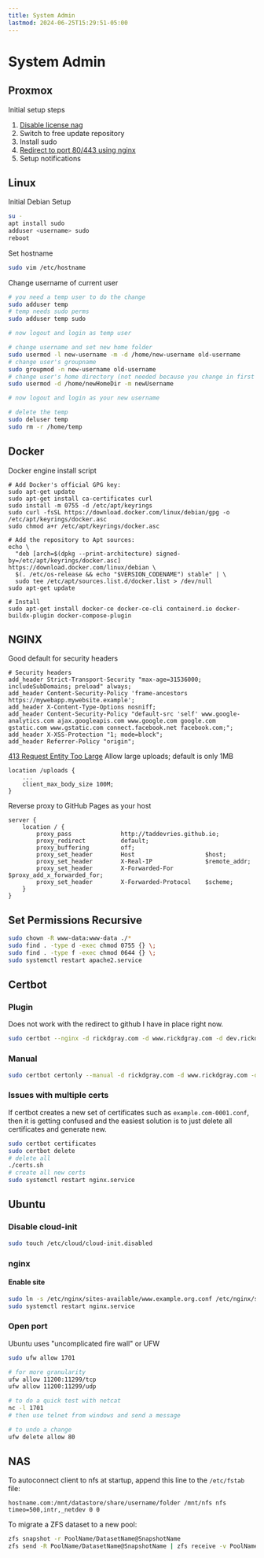 ```yaml
---
title: System Admin
lastmod: 2024-06-25T15:29:51-05:00
---
```

# System Admin
## Proxmox
Initial setup steps
1. [Disable license nag](https://github.com/rickycodes/pve-no-subscription)
2. Switch to free update repository
3. Install sudo
4. [Redirect to port 80/443 using nginx](https://pve.proxmox.com/wiki/Web_Interface_Via_Nginx_Proxy)
5. Setup notifications
## Linux
Initial Debian Setup
```bash
su -
apt install sudo
adduser <username> sudo
reboot
```
Set hostname
```bash
sudo vim /etc/hostname
```
Change username of current user
```bash
# you need a temp user to do the change
sudo adduser temp
# temp needs sudo perms
sudo adduser temp sudo

# now logout and login as temp user

# change username and set new home folder
sudo usermod -l new-username -m -d /home/new-username old-username
# change user's groupname
sudo groupmod -n new-username old-username
# change user's home directory (not needed because you change in first command)
sudo usermod -d /home/newHomeDir -m newUsername

# now logout and login as your new username

# delete the temp
sudo deluser temp
sudo rm -r /home/temp
```
## Docker
Docker engine install script
```
# Add Docker's official GPG key:
sudo apt-get update
sudo apt-get install ca-certificates curl
sudo install -m 0755 -d /etc/apt/keyrings
sudo curl -fsSL https://download.docker.com/linux/debian/gpg -o /etc/apt/keyrings/docker.asc
sudo chmod a+r /etc/apt/keyrings/docker.asc

# Add the repository to Apt sources:
echo \
  "deb [arch=$(dpkg --print-architecture) signed-by=/etc/apt/keyrings/docker.asc] https://download.docker.com/linux/debian \
  $(. /etc/os-release && echo "$VERSION_CODENAME") stable" | \
  sudo tee /etc/apt/sources.list.d/docker.list > /dev/null
sudo apt-get update

# Install
sudo apt-get install docker-ce docker-ce-cli containerd.io docker-buildx-plugin docker-compose-plugin
```
## NGINX
Good default for security headers
```
# Security headers
add_header Strict-Transport-Security "max-age=31536000; includeSubDomains; preload" always;
add_header Content-Security-Policy 'frame-ancestors https://mywebapp.mywebsite.example';
add_header X-Content-Type-Options nosniff;
add_header Content-Security-Policy "default-src 'self' www.google-analytics.com ajax.googleapis.com www.google.com google.com gstatic.com www.gstatic.com connect.facebook.net facebook.com;";
add_header X-XSS-Protection "1; mode=block";
add_header Referrer-Policy "origin";
```
[413 Request Entity Too Large](https://nginx.org/en/docs/http/ngx_http_core_module.html#client_max_body_size)
Allow large uploads; default is only 1MB
```
location /uploads {
    ...
    client_max_body_size 100M;
}
```
Reverse proxy to GitHub Pages as your host
```
server {
	location / {
		proxy_pass              http://taddevries.github.io;
		proxy_redirect          default;
		proxy_buffering         off;
		proxy_set_header        Host                    $host;
		proxy_set_header        X-Real-IP               $remote_addr;
		proxy_set_header        X-Forwarded-For         $proxy_add_x_forwarded_for;
		proxy_set_header        X-Forwarded-Protocol    $scheme;
	}
}
```
## Set Permissions Recursive
```bash
sudo chown -R www-data:www-data ./*
sudo find . -type d -exec chmod 0755 {} \;
sudo find . -type f -exec chmod 0644 {} \;
sudo systemctl restart apache2.service
```
## Certbot
### Plugin
Does not work with the redirect to github I have in place right now.
```bash
sudo certbot --nginx -d rickdgray.com -d www.rickdgray.com -d dev.rickdgray.com -d code.rickdgray.com -d guac.rickdgray.com -d jambot.rickdgray.com -d nextcloud.rickdgray.com -d speedtest.rickdgray.com
```
### Manual
```bash
sudo certbot certonly --manual -d rickdgray.com -d www.rickdgray.com -d dev.rickdgray.com -d code.rickdgray.com -d guac.rickdgray.com -d jambot.rickdgray.com -d nextcloud.rickdgray.com -d speedtest.rickdgray.com --agree-tos --no-bootstrap --manual-public-ip-logging-ok --preferred-challenges dns-01 --server https://acme-v02.api.letsencrypt.org/directory
```
### Issues with multiple certs
If certbot creates a new set of certificates such as `example.com-0001.conf`, then it is getting confused and the easiest solution is to just delete all certificates and generate new.
```bash
sudo certbot certificates
sudo certbot delete
# delete all
./certs.sh
# create all new certs
sudo systemctl restart nginx.service
```
## Ubuntu
### Disable cloud-init
```bash
sudo touch /etc/cloud/cloud-init.disabled
```
### nginx
#### Enable site
```bash
sudo ln -s /etc/nginx/sites-available/www.example.org.conf /etc/nginx/sites-enabled/
sudo systemctl restart nginx.service
```
### Open port
Ubuntu uses "uncomplicated fire wall" or UFW
```bash
sudo ufw allow 1701

# for more granularity
ufw allow 11200:11299/tcp
ufw allow 11200:11299/udp

# to do a quick test with netcat
nc -l 1701
# then use telnet from windows and send a message

# to undo a change
ufw delete allow 80
```
## NAS
To autoconnect client to nfs at startup, append this line to the `/etc/fstab` file:
```
hostname.com:/mnt/datastore/share/username/folder /mnt/nfs nfs timeo=500,intr,_netdev 0 0
```
To migrate a ZFS dataset to a new pool:
```bash
zfs snapshot -r PoolName/DatasetName@SnapshotName
zfs send -R PoolName/DatasetName@SnapshotName | zfs receive -v PoolName/DatasetName
```
